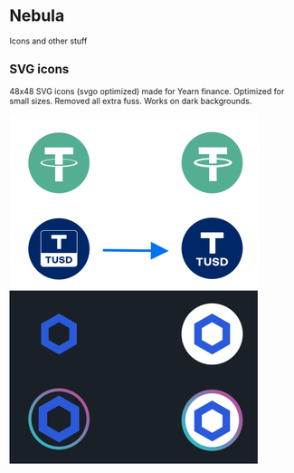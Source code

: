 # Nebula
Icons and other stuff

## SVG icons

48x48 SVG icons (svgo optimized) made for Yearn finance.
Optimized for small sizes.
Removed all extra fuss.
Works on dark backgrounds.

![Before and after](https://raw.githubusercontent.com/WrongNebula/Nebula/main/before-after.png)


